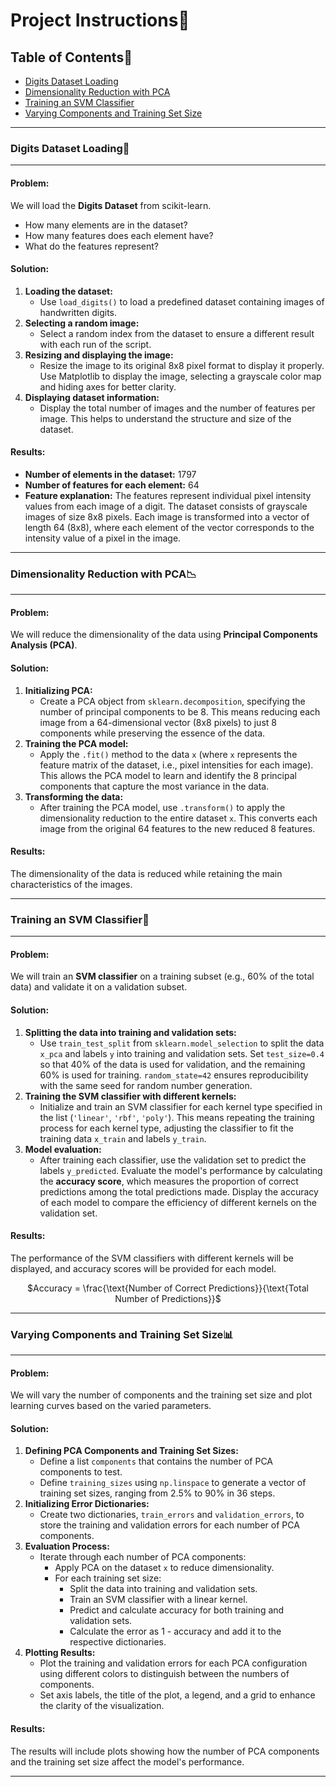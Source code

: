 # Project Instructions🧪

## Table of Contents📑
- [Digits Dataset Loading](#digits-dataset-loading)
- [Dimensionality Reduction with PCA](#dimensionality-reduction-with-pca)
- [Training an SVM Classifier](#training-an-svm-classifier)
- [Varying Components and Training Set Size](#varying-components-and-training-set-size)

---

### Digits Dataset Loading🧮

---

#### Problem:
We will load the **Digits Dataset** from scikit-learn.
- How many elements are in the dataset?
- How many features does each element have?
- What do the features represent?

#### Solution:
1. **Loading the dataset:**
   - Use `load_digits()` to load a predefined dataset containing images of handwritten digits.
2. **Selecting a random image:**
   - Select a random index from the dataset to ensure a different result with each run of the script.
3. **Resizing and displaying the image:**
   - Resize the image to its original 8x8 pixel format to display it properly. Use Matplotlib to display the image, selecting a grayscale color map and hiding axes for better clarity.
4. **Displaying dataset information:**
   - Display the total number of images and the number of features per image. This helps to understand the structure and size of the dataset.

#### Results:
- **Number of elements in the dataset:** 1797
- **Number of features for each element:** 64
- **Feature explanation:** The features represent individual pixel intensity values from each image of a digit. The dataset consists of grayscale images of size 8x8 pixels. Each image is transformed into a vector of length 64 (8x8), where each element of the vector corresponds to the intensity value of a pixel in the image.

---

### Dimensionality Reduction with PCA📉

---

#### Problem:
We will reduce the dimensionality of the data using **Principal Components Analysis (PCA)**.

#### Solution:
1. **Initializing PCA:**
   - Create a PCA object from `sklearn.decomposition`, specifying the number of principal components to be 8. This means reducing each image from a 64-dimensional vector (8x8 pixels) to just 8 components while preserving the essence of the data.
2. **Training the PCA model:**
   - Apply the `.fit()` method to the data `x` (where `x` represents the feature matrix of the dataset, i.e., pixel intensities for each image). This allows the PCA model to learn and identify the 8 principal components that capture the most variance in the data.
3. **Transforming the data:**
   - After training the PCA model, use `.transform()` to apply the dimensionality reduction to the entire dataset `x`. This converts each image from the original 64 features to the new reduced 8 features.

#### Results:
The dimensionality of the data is reduced while retaining the main characteristics of the images.

---

### Training an SVM Classifier🧠

---

#### Problem:
We will train an **SVM classifier** on a training subset (e.g., 60% of the total data) and validate it on a validation subset.

#### Solution:
1. **Splitting the data into training and validation sets:**
   - Use `train_test_split` from `sklearn.model_selection` to split the data `x_pca` and labels `y` into training and validation sets. Set `test_size=0.4` so that 40% of the data is used for validation, and the remaining 60% is used for training. `random_state=42` ensures reproducibility with the same seed for random number generation.
2. **Training the SVM classifier with different kernels:**
   - Initialize and train an SVM classifier for each kernel type specified in the list (`'linear'`, `'rbf'`, `'poly'`). This means repeating the training process for each kernel type, adjusting the classifier to fit the training data `x_train` and labels `y_train`.
3. **Model evaluation:**
   - After training each classifier, use the validation set to predict the labels `y_predicted`. Evaluate the model's performance by calculating the **accuracy score**, which measures the proportion of correct predictions among the total predictions made. Display the accuracy of each model to compare the efficiency of different kernels on the validation set.

#### Results:
The performance of the SVM classifiers with different kernels will be displayed, and accuracy scores will be provided for each model.


<div align="center">

$Accuracy = \frac{\text{Number of Correct Predictions}}{\text{Total Number of Predictions}}$

</div>

---

### Varying Components and Training Set Size📊

---

#### Problem:
We will vary the number of components and the training set size and plot learning curves based on the varied parameters.

#### Solution:
1. **Defining PCA Components and Training Set Sizes:**
   - Define a list `components` that contains the number of PCA components to test.
   - Define `training_sizes` using `np.linspace` to generate a vector of training set sizes, ranging from 2.5% to 90% in 36 steps.
2. **Initializing Error Dictionaries:**
   - Create two dictionaries, `train_errors` and `validation_errors`, to store the training and validation errors for each number of PCA components.
3. **Evaluation Process:**
   - Iterate through each number of PCA components:
     - Apply PCA on the dataset `x` to reduce dimensionality.
     - For each training set size:
       - Split the data into training and validation sets.
       - Train an SVM classifier with a linear kernel.
       - Predict and calculate accuracy for both training and validation sets.
       - Calculate the error as 1 - accuracy and add it to the respective dictionaries.
4. **Plotting Results:**
   - Plot the training and validation errors for each PCA configuration using different colors to distinguish between the numbers of components.
   - Set axis labels, the title of the plot, a legend, and a grid to enhance the clarity of the visualization.

#### Results:
The results will include plots showing how the number of PCA components and the training set size affect the model's performance.

---
